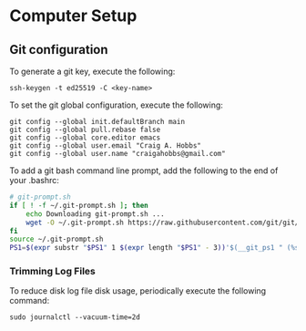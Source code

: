 # Computer Setup


## Git configuration

To generate a git key, execute the following:

~~~
ssh-keygen -t ed25519 -C <key-name>
~~~

To set the git global configuration, execute the following:

~~~
git config --global init.defaultBranch main
git config --global pull.rebase false
git config --global core.editor emacs
git config --global user.email "Craig A. Hobbs"
git config --global user.name "craigahobbs@gmail.com"
~~~

To add a git bash command line prompt, add the following to the end of your .bashrc:

~~~ sh
# git-prompt.sh
if [ ! -f ~/.git-prompt.sh ]; then
    echo Downloading git-prompt.sh ...
    wget -O ~/.git-prompt.sh https://raw.githubusercontent.com/git/git/master/contrib/completion/git-prompt.sh
fi
source ~/.git-prompt.sh
PS1=$(expr substr "$PS1" 1 $(expr length "$PS1" - 3))'$(__git_ps1 " (%s)")'${PS1: -3}
~~~


### Trimming Log Files

To reduce disk log file disk usage, periodically execute the following command:

~~~
sudo journalctl --vacuum-time=2d
~~~
